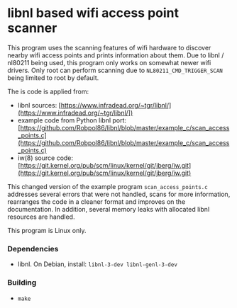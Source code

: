# libnl based wifi access point scanner

This program uses the scanning features of wifi hardware to discover nearby wifi access points and prints information about them. Due to libnl / nl80211 being used, this program only works on somewhat newer wifi drivers. Only root can perform scanning due to `NL80211_CMD_TRIGGER_SCAN` being limited to root by default.

The is code is applied from:

* libnl sources: [https://www.infradead.org/~tgr/libnl/](https://www.infradead.org/~tgr/libnl/])
* example code from Python libnl port: [https://github.com/Robpol86/libnl/blob/master/example_c/scan_access_points.c](https://github.com/Robpol86/libnl/blob/master/example_c/scan_access_points.c)
* iw(8) source code: [https://git.kernel.org/pub/scm/linux/kernel/git/jberg/iw.git](https://git.kernel.org/pub/scm/linux/kernel/git/jberg/iw.git)

This changed version of the example program `scan_access_points.c` addresses several errors that were not handled, scans for more information, rearranges the code in a cleaner format and improves on the documentation. In addition, several memory leaks with allocated libnl resources are handled.

This program is Linux only.

### Dependencies

* libnl. On Debian, install: `libnl-3-dev libnl-genl-3-dev`

### Building

* `make`

